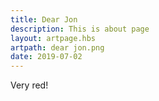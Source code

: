 ```yaml
---
title: Dear Jon
description: This is about page
layout: artpage.hbs
artpath: dear jon.png
date: 2019-07-02
---
```


Very red!
